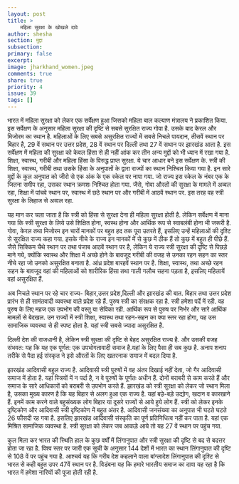 ```yaml
---
layout: post
title: >
    महिला सुरक्षा के खोखले दावे
author: shesha
section: मुद्दा
subsection:
primary: false
excerpt:
image: jharkhand_women.jpeg
comments: true
share: true
priority: 4
issue: 39
tags: []
---
```


भारत में महिला सुरक्षा को लेकर एक सर्वेंक्षण हुआ जिसको महिला बाल कल्याण मंत्रालय ने प्रकाशित किया. इस सर्वेक्षण के अनुसार महिला सुरक्षा की दृष्टि से सबसे सुरक्षित राज्य गोवा है. उसके बाद केरल और मिजोरम का स्थान है. महिलाओं के लिए सबसे असुरक्षित राज्यों में सबसे निचले पायदान, तीसवें स्थान पर बिहार है, 29 वें सथान पर उत्तर प्रदेश, 28 वें स्थान पर दिल्ली तथा 27 वें सथान पर झारखंड आता है. इस सर्वेंक्षण में महिला की सुरक्षा को केवल हिंसा से ही नहीं आंक कर तीन अन्य मुद्दों को भी ध्यान में रखा गया है. शिक्षा, स्वास्थ, गरीबी और महिला हिंसा के विरुद्ध प्राप्त सुरक्षा. ये चार आधार बने इस सर्वेक्षण के. स्त्री की शिक्षा, स्वास्थ, गरीबी तथा उसके हिंसा के अनुपातों के द्वारा राज्यों का स्थान निश्चित किया गया है. इन सारे मुद्दों के कुल अनुपात को जीरो से एक अंक के एक स्केल पर नापा गया. जो राज्य इस स्केल के नंबर एक के जितना समीप रहा, उसका स्थान क्रमशः निश्चित होता गया. जैसे, गोवा औरतों की सुरक्षा के मामले में अव्वल रहा, शिक्षा में पांचवे स्थान पर, स्वास्थ में छठे स्थान पर और गरीबी में आठवें स्थान पर. इस तरह वह स्त्री सुरक्षा के लिहाज से अव्वल रहा.

यह मान कर चला जाता है कि स्त्री को हिंसा से सुरक्षा देना ही महिला सुरक्षा होती है. लेकिन सर्वेक्षण में माना गया कि स्त्री सुरक्षा के लिये उसे शिक्षित होना, स्वस्थ होना और आर्थिक रूप से स्वाबलंबी होना भी जरूरी है. गोवा, केरल तथा मिजोरम इन चारों मानकों पर बहुत हद तक पूरा उतरते हैं, इसलिए उन्हें महिलाओं की दृश्टि से सुरक्षित राज्य कहा गया. इसके नीचे के राज्य इन मानकों में से कुछ में ठीक हैं तो कुछ में बहुत ही पीछे हैं. जैसे सिक्किम चैथे स्थान पर तथा पंजाब आठवें स्थान पर है, लेकिन ये राज्य स्त्री सुरक्षा की दृष्टि से पिछड़े माने गये, क्योंकि स्वास्थ और शिक्षा में अच्छे होने के बावजूद गरीबी की वजह से उनका रहन सहन का स्तर नीचे रहा जो उनको असुरक्षित बनाता है. आंध्र प्रदेश बारहवें स्थान पर है. शिक्षा, स्वास्थ, तथा अच्छे रहन सहन के बावजूद वहां की महिलाओं को शारीरिक हिंसा तथा गाली गलौच सहना पड़ता है, इसलिए महिलायें वहां असुरक्षित हैं.

अब निचले स्थान पर रहे चार राज्य- बिहार,उत्तर प्रदेश,दिल्ली और झारखंड की बात. बिहार तथा उत्तर प्रदेश प्रारंभ से ही सामंतवादी व्यवस्था वाले प्रदेश रहे हैं. पुरुष स्त्री का संरक्षक रहा है. स्त्री हमेशा पर्दे में रही. वह पुरुष के लिए महज एक उपभोग की वस्तु या सेविका रही. आर्थिक रूप से पुरुष पर निर्भर और सारे आर्थिक मामलों से बेदखल. उन राज्यों में स्त्री शिक्षा, स्वास्थ तथा रहन-सहन का क्या स्तर रहा होगा, यह उस सामाजिक व्यवस्था से ही स्पष्ट होता है. यहां स्त्री सबसे ज्यादा असुरक्षित है.

दिल्ली देश की राजधानी है, लेकिन स्त्री सुरक्षा की दृष्टि से बेहद असुरक्षित राज्य है. और उसकी वजह संभवत: यह कि यह एक पूर्णत: एक उपभोगतावादी समाज है.यहां के लिए पैसा ही सब कुछ है. अनाप शनाप तरीके से पैदा हई संस्कृत ने इसे औरतों के लिए खतरनाक समाज में बदल दिया है.

झारखंड आदिवासी बहुल राज्य है. आदिवासी स्त्री पुरुषों में वह अंतर दिखाई नहीं देता, जो गैर आदिवासी समाज में होता है. यहां स्त्रियों में न पर्दा है, न वे पुरुषों के पूर्णतः अधीन हैं. दोनों बराबरी से काम करते हैं और समाज के सारे आधिकारों को बराबरी से उपभोग करते हैं. झारखंड को स्त्री सुरक्षा को लेकर जो स्थान मिला है, उसका मुख्य  कारण है कि यह बिहार से अलग हुआ एक राज्य है. यहां बउ़े-बड़े उद्योग, खदान व कारखाने हैं. इनमें काम करने वाले बहुसंख्यक लोग बिहार या दूसरे राज्यों से आये हुये लोग हैं. स्त्री को लेकर इनके दृष्टिकोण और आदिवासी स्त्री दृष्टिकोण में बहुत अंतर है. आदिवासी जनसंख्या का अनुपात भी घटते घटते 26 फीसदी रह गया है. इसलिए झारखंड आदिवासी संस्कृति का पूर्ण प्रतिनिधित्व नहीं कर पाता है. यहां एक मिश्रित सामाजिक व्यवस्था है. स्त्री सुरक्षा को लेकर जब आकड़े आये तो यह 27 वें  स्थान पर पहुंच गया.

कुल मिला कर भारत की स्थिति हाल के कुछ वर्षों में लिंगानुपात और स्त्री सुरक्षा की दृष्टि से बद से बदत्तर होता जा रहा है. विश्व स्तर पर जारी एक सूची के अनुसार 144 देशों में भारत का स्थान लिंगानुपात की दृष्टि से 108 वें पर पहुंच गया है. आश्चर्य यह कि गरीब देश कहलाने वाला बांग्लादेश लिंगानुपात की दृश्टि से भारत से कही बहुत उपर 47वें स्थान पर है. विडंबना यह कि हमारे भारतीय समाज का दावा यह रहा है कि भारत में हमेशा नारियों की पूजा होती रही है.